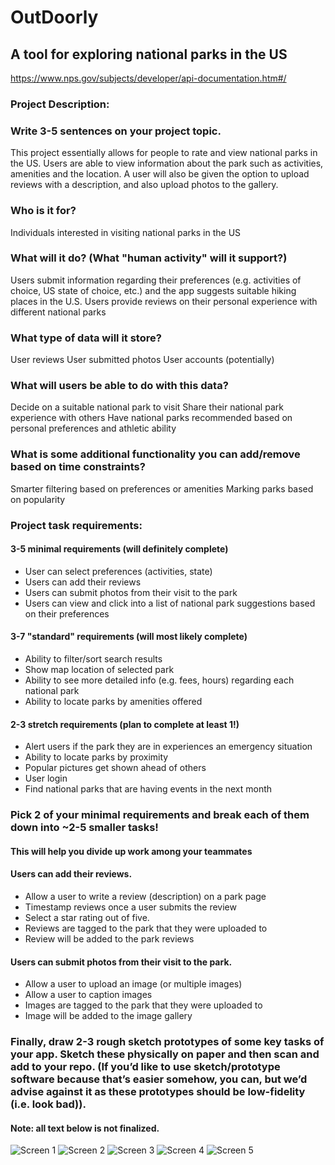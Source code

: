 # OutDoorly

## A tool for exploring national parks in the US


https://www.nps.gov/subjects/developer/api-documentation.htm#/


### Project Description: 
### Write 3-5 sentences on your project topic.
 
This project essentially allows for people to rate and view national parks in the US. Users are able to view information about the park such as activities, amenities and the location. A user will also be given the option to upload reviews with a description, and also upload photos to the gallery.

### Who is it for?
Individuals interested in visiting national parks in the US

### What will it do? (What "human activity" will it support?) 
Users submit information regarding their preferences (e.g. activities of choice, US state of choice, etc.) and the app suggests suitable hiking places in the U.S. 
Users provide reviews on their personal experience with different national parks 


### What type of data will it store?
User reviews
User submitted photos
User accounts (potentially)

 
### What will users be able to do with this data? 
Decide on a suitable national park to visit 
Share their national park experience with others
Have national parks recommended based on personal preferences and athletic ability 


### What is some additional functionality you can add/remove based on time constraints?
Smarter filtering based on preferences or amenities 
Marking parks based on popularity

### Project task requirements: 
#### 3-5 minimal requirements (will definitely complete) 
- User can select preferences (activities, state)
- Users can add their reviews
- Users can submit photos from their visit to the park
- Users can view and click into a list of national park suggestions based on their preferences


#### 3-7 "standard" requirements (will most likely complete) 
- Ability to filter/sort search results
- Show map location of selected park
- Ability to see more detailed info (e.g. fees, hours) regarding each national park 
- Ability to locate parks by amenities offered


#### 2-3 stretch requirements (plan to complete at least 1!) 
- Alert users if the park they are in experiences an emergency situation
- Ability to locate parks by proximity
- Popular pictures get shown ahead of others
- User login
- Find national parks that are having events in the next month

### Pick 2 of your minimal requirements and break each of them down into ~2-5 smaller tasks! 
#### This will help you divide up work among your teammates 

#### Users can add their reviews.
- Allow a user to write a review (description) on a park page
- Timestamp reviews once a user submits the review
- Select a star rating out of five.
- Reviews are tagged to the park that they were uploaded to
- Review will be added to the park reviews

#### Users can submit photos from their visit to the park.
- Allow a user to upload an image (or multiple images)
- Allow a user to caption images
- Images are tagged to the park that they were uploaded to
- Image will be added to the image gallery



### Finally, draw 2-3 rough sketch prototypes of some key tasks of your app. Sketch these physically on paper and then scan and add to your repo. (If you’d like to use sketch/prototype software because that’s easier somehow, you can, but we’d advise against it as these prototypes should be low-fidelity (i.e. look bad)).

#### Note: all text below is not finalized.

![Screen 1](https://github.com/tendy-s/parksAndRec/assets/51394856/4079ae30-f59a-4fab-b860-57dcd5365dc0)
![Screen 2](https://github.com/tendy-s/parksAndRec/assets/51394856/f599f704-d102-4ce7-aed1-4e425adec820)
![Screen 3](https://github.com/tendy-s/parksAndRec/assets/51394856/c03f64d3-defb-4d9a-b05c-e908c82b6205)
![Screen 4](https://github.com/tendy-s/parksAndRec/assets/51394856/bb06d2fb-1a9e-468a-a296-161b858a44f0)
![Screen 5](https://github.com/tendy-s/parksAndRec/assets/51394856/167c36fd-05cc-4776-8972-2e75b561c99a)

